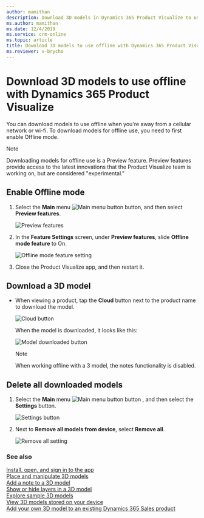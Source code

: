 ```yaml
---
author: mamithan
description: Download 3D models in Dynamics 365 Product Visualize to use when you don't have access to a network.
ms.author: mamithan
ms.date: 12/4/2019
ms.service: crm-online
ms.topic: article
title: Download 3D models to use offline with Dynamics 365 Product Visualize
ms.reviewer: v-brycho
---
```


# Download 3D models to use offline with Dynamics 365 Product Visualize

You can download models to use offline when you're away from a cellular network or wi-fi. To download models for offline use, you need to first enable Offline mode. 

>[!NOTE]
>Downloading models for offline use is a Preview feature. Preview features provide access to the latest innovations that the Product Visualize team is working on, but are considered "experimental." 

## Enable Offline mode

1. Select the **Main** menu ![Main menu button](media/hamburger-icon.png "Main menu button") button, and then select **Preview features**.

   ![Preview features](media/preview-features.PNG "Preview features")

2. In the **Feature Settings** screen, under **Preview features**, slide **Offline mode feature** to On.

   ![Offline mode feature setting](media/offline-mode.PNG "Offline mode feature setting")
   
3. Close the Product Visualize app, and then restart it.

## Download a 3D model

- When viewing a product, tap the **Cloud** button next to the product name to download the model.

   ![Cloud button](media/cloud-button.PNG "Cloud button")
   
   When the model is downloaded, it looks like this:
   
   ![Model downloaded button](media/model-downloaded.PNG "Model downloaded button")
   
   >[!NOTE]
   >When working offline with a 3 model, the notes functionality is disabled. 

## Delete all downloaded models

1. Select the **Main** menu ![Main menu button](media/hamburger-icon.png "Main menu button") button , and then select the **Settings** button.

   ![Settings button](media/settings-button.PNG "Settings button")

2. Next to **Remove all models from device**, select **Remove all**.

   ![Remove all setting](media/remove-all-setting.PNG "Remove all setting")


### See also

[Install, open, and sign in to the app](sign-in.md)<br>
[Place and manipulate 3D models](manipulate-models.md)<br>
[Add a note to a 3D model](add-note.md)<br>
[Show or hide layers in a 3D model](layers.md)<br>
[Explore sample 3D models](explore-samples.md)<br>
[View 3D models stored on your device](browse-models.md)<br>
[Add your own 3D model to an existing Dynamics 365 Sales product](add-model.md)

